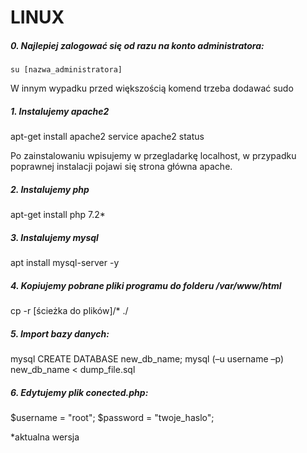 # LINUX

##### 0. Najlepiej zalogować się od razu na konto administratora:

```
su [nazwa_administratora]
```

W innym wypadku przed większością komend trzeba dodawać 
sudo


##### 1. Instalujemy apache2
apt-get install apache2
service apache2 status

Po zainstalowaniu wpisujemy w przegladarkę localhost, w przypadku poprawnej instalacji pojawi się strona główna apache.

##### 2. Instalujemy php
apt-get install php 7.2*

##### 3. Instalujemy mysql
apt install mysql-server -y

##### 4. Kopiujemy pobrane pliki programu do folderu /var/www/html
cp -r [ścieżka do plików]/* ./

##### 5. Import bazy danych:
mysql
CREATE DATABASE new_db_name;
mysql (–u username –p) new_db_name < dump_file.sql

##### 6. Edytujemy plik conected.php:
$username = "root";
$password = "twoje_haslo";



































*aktualna wersja
